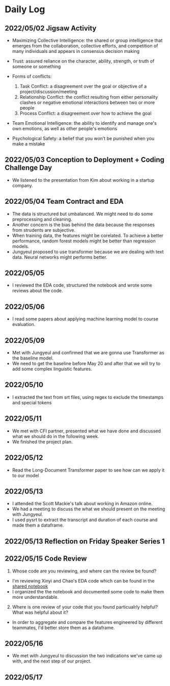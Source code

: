 # Daily Log

## 2022/05/02 Jigsaw Activity

- Maximizing Collective Intelligence: the shared or group intelligence that emerges from the collaboration, collective efforts, and competition of many individuals and appears in consensus decision
making
- Trust: assured reliance on the character, ability, strength, or truth of someone or something
- Forms of conflicts:
  1. Task Conflict: a disagreement over the goal or objective of a project/discussion/meeting
  2. Relationship Conflict: the conflict resulting from either personality clashes or 
negative emotional interactions between two or more people
  3. Process Conflict: a disagreement over how to achieve the goal
 
- Team Emotional Intelligence: the ability to identify and manage one's own emotions, as well as other people's emotions
- Psychological Safety: a belief that you won’t be punished when you make a mistake


## 2022/05/03 Conception to Deployment + Coding Challenge Day

- We listened to the presentation from Kim about working in a startup company.


## 2022/05/04 Team Contract and EDA

- The data is structured but umbalanced. We might need to do some preprocessing and cleaning.
- Another concern is the bias behind the data because the responses from strudents are subjective.
- When training data, the features might be corelated. To achieve a better performance, random forest models might be better than regression models.
- Jungyeul proposed to use transformer because we are dealing with text data. Neural networks might performs better. 

## 2022/05/05

- I reviewed the EDA code, structured the notebook and wrote some reviews about the code.

## 2022/05/06 

- I read some papers about applying machine learning model to course evaluation.

## 2022/05/09 

- Met with Jungyeul and confirmed that we are gonna use Transformer as the baseline model.
- We need to get the baseline before May 20 and after that we will try to add some complex linguistic features.

## 2022/05/10
- I extracted the text from srt files, using regex to exclude the timestamps and special tokens

## 2022/05/11
- We met with CFI partner, presented what we have done and discussed what we should do in the following week.
- We finished the project plan.

## 2022/05/12
- Read the Long-Document Transformer paper to see how can we apply it to our model

## 2022/05/13
- I attended the Scott Mackie's talk about working in Amazon online.
- We had a meeting to discuss the what we should present on the meeting with Jungyeul.
- I used pysrt to extract the transcript and duration of each course and made them a dataframe.

## 2022/05/13 Reflection on Friday Speaker Series 1






## 2022/05/15 Code Review
1. Whose code are you reviewing, and where can the review be found?
  - I'm reviewing Xinyi and Chao's EDA code which can be found in the [shared notebook](https://colab.research.google.com/drive/1m8aMhuFXtgO7hhz9OMt_rWaap_GBK0HF#scrollTo=aIjjdXOq7HUA)
  - I organized the the notebook and documented some code to make them more understandable.

2. Where is one review of your code that you found particualrly helpful? What was helpful about it?
  - In order to aggregate and compare the features engineered by different teammates, I'd better store them as a dataframe.

## 2022/05/16
- We met with Jungyeul to discussion the two indications we've came up with, and the next step of our project.

## 2022/05/17

